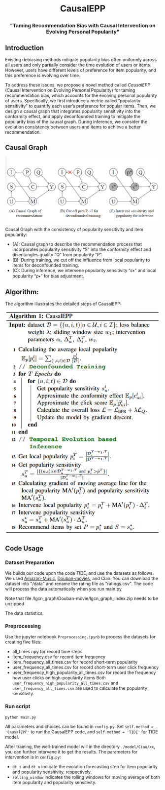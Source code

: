 <h1 align="center"> <p>CausalEPP</p></h1>
<h3 align="center">
    <p>"Taming Recommendation Bias with Causal Intervention on Evolving Personal Popularity"</p>
</h3>


## Introduction

Existing debiasing methods mitigate popularity bias often uniformly across all users and only partially consider the time evolution of users or items. However, users have different levels of preference for item popularity, and this preference is evolving over time. 

To address these issues, we propose a novel method called *CausalEPP* (Causal Intervention on Evolving Personal Popularity) for taming recommendation bias, which accounts for the evolving personal popularity of users.
Specifically, we first introduce a metric called “popularity sensitivity” to quantify each user’s preference for popular items. Then, we design a causal graph that integrates popularity sensitivity into the conformity effect, and apply deconfounded training to mitigate the popularity bias of the causal graph. During inference, we consider the evolution consistency between users and items to achieve a better recommendation.


## Causal Graph
![Causal Graph](./CausalGraph.png)
<!-- <img src="./CausalGraph.png" alt="Causal Graph" width="500" /> -->

Causal Graph with the consistency of popularity sensitivity and item popularity:
- (A): Causal graph to describe the recommendation process that incorporates popularity sensitivity “S” into the conformity effect and disentangles quality “Q” from popularity “P”.
- (B): During training, we cut off the influence from local popularity to items for deconfounded training.
- (C): During inference, we intervene popularity sensitivity “𝑠∗” and local popularity “𝑝∗” for bias adjustment.

## Algorithm:
The algorithm illustrates the detailed steps of CausalEPP:

![Algorithm](./Algorithm_procedure.png)
<!-- <img src="./Algorithm_procedure.png" alt="Algorithm" width="400" /> -->


## Code Usage

### Dataset Preparation
We builds our code upon the code TIDE, and use the datasets as follows. 
We used [Amazon-Music](https://jmcauley.ucsd.edu/data/amazon/), [Douban-movies](https://github.com/DeepGraphLearning/RecommenderSystems/blob/master/socialRec/README.md#douban-data), and Ciao. You can download the dataset into "/data" and rename the rating file as "ratings.csv". The code will process the data automatically when you run main.py

Note that file /lgcn_graph/Douban-movie/lgcn_graph_index.zip needs to be unzipped

The data statistics:


### Preprocessing
Use the jupyter notebook `Preprocessing.ipynb` to process the datasets for creating five files:
- all_times.npy for record time steps
- item_frequency.csv for record item frequency
- item_frequency_all_times.csv for record short-term popularity
- user_frequency_all_times.csv for record short-term user click frequency
- user_frequency_high_popularity_all_times.csv for record the frequency how user clicks on high-popularity items
Both `user_frequency_high_popularity_all_times.csv` and `user_frequency_all_times.csv` are used to calculate the popularity sensitivity.

### Run script

```
python main.py
```

All parameters and choices can be found in `config.py`:
Set `self.method = 'CausalEPP'` to run the CausalEPP code, and `self.method = 'TIDE'` for TIDE model.

After training, the well-trained model will in the directory `./model/Ciao/xx`, you can further intervene it to get the results. The parameters for intervention is in `config.py`: 
- `dt_i` and `dt_u` indicate the evolution forecasting step for item popularity and popularity sensitivity, respectively. 
- `rolling_window` indicates the rolling windows for moving average of both item popularity and popularity sensitivity. 
